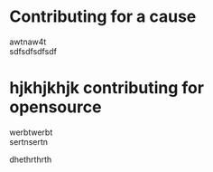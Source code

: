 
<div>
  <h1>
    Contributing for a cause</h1>
  </h1>
  </div>awtnaw4t
<div>sdfsdfsdfsdf
  <h1>hjkhjkhjk
    contributing for opensource</h1>
  </h1>werbtwerbt
  </div>sertnsertn

dhethrthrth
